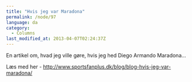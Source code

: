 ```yaml
---
title: "Hvis jeg var Maradona"
permalink: /node/97
language: da
category:
  - Columns
last_modified_at: 2013-04-07T02:24:37Z
---
```


En artikel om, hvad jeg ville gøre, hvis jeg hed Diego Armando Maradona...

Læs med her - <http://www.sportsfanplus.dk/blog/blog-hvis-jeg-var-maradona/>
